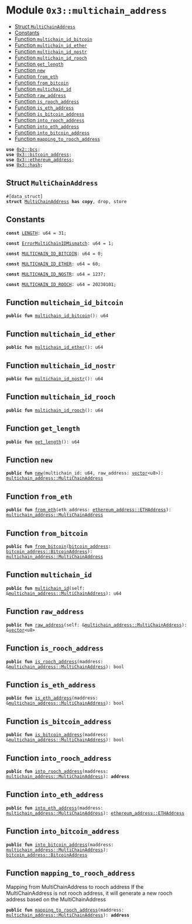 
<a name="0x3_multichain_address"></a>

# Module `0x3::multichain_address`



-  [Struct `MultiChainAddress`](#0x3_multichain_address_MultiChainAddress)
-  [Constants](#@Constants_0)
-  [Function `multichain_id_bitcoin`](#0x3_multichain_address_multichain_id_bitcoin)
-  [Function `multichain_id_ether`](#0x3_multichain_address_multichain_id_ether)
-  [Function `multichain_id_nostr`](#0x3_multichain_address_multichain_id_nostr)
-  [Function `multichain_id_rooch`](#0x3_multichain_address_multichain_id_rooch)
-  [Function `get_length`](#0x3_multichain_address_get_length)
-  [Function `new`](#0x3_multichain_address_new)
-  [Function `from_eth`](#0x3_multichain_address_from_eth)
-  [Function `from_bitcoin`](#0x3_multichain_address_from_bitcoin)
-  [Function `multichain_id`](#0x3_multichain_address_multichain_id)
-  [Function `raw_address`](#0x3_multichain_address_raw_address)
-  [Function `is_rooch_address`](#0x3_multichain_address_is_rooch_address)
-  [Function `is_eth_address`](#0x3_multichain_address_is_eth_address)
-  [Function `is_bitcoin_address`](#0x3_multichain_address_is_bitcoin_address)
-  [Function `into_rooch_address`](#0x3_multichain_address_into_rooch_address)
-  [Function `into_eth_address`](#0x3_multichain_address_into_eth_address)
-  [Function `into_bitcoin_address`](#0x3_multichain_address_into_bitcoin_address)
-  [Function `mapping_to_rooch_address`](#0x3_multichain_address_mapping_to_rooch_address)


<pre><code><b>use</b> <a href="">0x2::bcs</a>;
<b>use</b> <a href="bitcoin_address.md#0x3_bitcoin_address">0x3::bitcoin_address</a>;
<b>use</b> <a href="ethereum_address.md#0x3_ethereum_address">0x3::ethereum_address</a>;
<b>use</b> <a href="hash.md#0x3_hash">0x3::hash</a>;
</code></pre>



<a name="0x3_multichain_address_MultiChainAddress"></a>

## Struct `MultiChainAddress`



<pre><code>#[data_struct]
<b>struct</b> <a href="multichain_address.md#0x3_multichain_address_MultiChainAddress">MultiChainAddress</a> <b>has</b> <b>copy</b>, drop, store
</code></pre>



<a name="@Constants_0"></a>

## Constants


<a name="0x3_multichain_address_LENGTH"></a>



<pre><code><b>const</b> <a href="multichain_address.md#0x3_multichain_address_LENGTH">LENGTH</a>: u64 = 31;
</code></pre>



<a name="0x3_multichain_address_ErrorMultiChainIDMismatch"></a>



<pre><code><b>const</b> <a href="multichain_address.md#0x3_multichain_address_ErrorMultiChainIDMismatch">ErrorMultiChainIDMismatch</a>: u64 = 1;
</code></pre>



<a name="0x3_multichain_address_MULTICHAIN_ID_BITCOIN"></a>



<pre><code><b>const</b> <a href="multichain_address.md#0x3_multichain_address_MULTICHAIN_ID_BITCOIN">MULTICHAIN_ID_BITCOIN</a>: u64 = 0;
</code></pre>



<a name="0x3_multichain_address_MULTICHAIN_ID_ETHER"></a>



<pre><code><b>const</b> <a href="multichain_address.md#0x3_multichain_address_MULTICHAIN_ID_ETHER">MULTICHAIN_ID_ETHER</a>: u64 = 60;
</code></pre>



<a name="0x3_multichain_address_MULTICHAIN_ID_NOSTR"></a>



<pre><code><b>const</b> <a href="multichain_address.md#0x3_multichain_address_MULTICHAIN_ID_NOSTR">MULTICHAIN_ID_NOSTR</a>: u64 = 1237;
</code></pre>



<a name="0x3_multichain_address_MULTICHAIN_ID_ROOCH"></a>



<pre><code><b>const</b> <a href="multichain_address.md#0x3_multichain_address_MULTICHAIN_ID_ROOCH">MULTICHAIN_ID_ROOCH</a>: u64 = 20230101;
</code></pre>



<a name="0x3_multichain_address_multichain_id_bitcoin"></a>

## Function `multichain_id_bitcoin`



<pre><code><b>public</b> <b>fun</b> <a href="multichain_address.md#0x3_multichain_address_multichain_id_bitcoin">multichain_id_bitcoin</a>(): u64
</code></pre>



<a name="0x3_multichain_address_multichain_id_ether"></a>

## Function `multichain_id_ether`



<pre><code><b>public</b> <b>fun</b> <a href="multichain_address.md#0x3_multichain_address_multichain_id_ether">multichain_id_ether</a>(): u64
</code></pre>



<a name="0x3_multichain_address_multichain_id_nostr"></a>

## Function `multichain_id_nostr`



<pre><code><b>public</b> <b>fun</b> <a href="multichain_address.md#0x3_multichain_address_multichain_id_nostr">multichain_id_nostr</a>(): u64
</code></pre>



<a name="0x3_multichain_address_multichain_id_rooch"></a>

## Function `multichain_id_rooch`



<pre><code><b>public</b> <b>fun</b> <a href="multichain_address.md#0x3_multichain_address_multichain_id_rooch">multichain_id_rooch</a>(): u64
</code></pre>



<a name="0x3_multichain_address_get_length"></a>

## Function `get_length`



<pre><code><b>public</b> <b>fun</b> <a href="multichain_address.md#0x3_multichain_address_get_length">get_length</a>(): u64
</code></pre>



<a name="0x3_multichain_address_new"></a>

## Function `new`



<pre><code><b>public</b> <b>fun</b> <a href="multichain_address.md#0x3_multichain_address_new">new</a>(multichain_id: u64, raw_address: <a href="">vector</a>&lt;u8&gt;): <a href="multichain_address.md#0x3_multichain_address_MultiChainAddress">multichain_address::MultiChainAddress</a>
</code></pre>



<a name="0x3_multichain_address_from_eth"></a>

## Function `from_eth`



<pre><code><b>public</b> <b>fun</b> <a href="multichain_address.md#0x3_multichain_address_from_eth">from_eth</a>(eth_address: <a href="ethereum_address.md#0x3_ethereum_address_ETHAddress">ethereum_address::ETHAddress</a>): <a href="multichain_address.md#0x3_multichain_address_MultiChainAddress">multichain_address::MultiChainAddress</a>
</code></pre>



<a name="0x3_multichain_address_from_bitcoin"></a>

## Function `from_bitcoin`



<pre><code><b>public</b> <b>fun</b> <a href="multichain_address.md#0x3_multichain_address_from_bitcoin">from_bitcoin</a>(<a href="bitcoin_address.md#0x3_bitcoin_address">bitcoin_address</a>: <a href="bitcoin_address.md#0x3_bitcoin_address_BitcoinAddress">bitcoin_address::BitcoinAddress</a>): <a href="multichain_address.md#0x3_multichain_address_MultiChainAddress">multichain_address::MultiChainAddress</a>
</code></pre>



<a name="0x3_multichain_address_multichain_id"></a>

## Function `multichain_id`



<pre><code><b>public</b> <b>fun</b> <a href="multichain_address.md#0x3_multichain_address_multichain_id">multichain_id</a>(self: &<a href="multichain_address.md#0x3_multichain_address_MultiChainAddress">multichain_address::MultiChainAddress</a>): u64
</code></pre>



<a name="0x3_multichain_address_raw_address"></a>

## Function `raw_address`



<pre><code><b>public</b> <b>fun</b> <a href="multichain_address.md#0x3_multichain_address_raw_address">raw_address</a>(self: &<a href="multichain_address.md#0x3_multichain_address_MultiChainAddress">multichain_address::MultiChainAddress</a>): &<a href="">vector</a>&lt;u8&gt;
</code></pre>



<a name="0x3_multichain_address_is_rooch_address"></a>

## Function `is_rooch_address`



<pre><code><b>public</b> <b>fun</b> <a href="multichain_address.md#0x3_multichain_address_is_rooch_address">is_rooch_address</a>(maddress: &<a href="multichain_address.md#0x3_multichain_address_MultiChainAddress">multichain_address::MultiChainAddress</a>): bool
</code></pre>



<a name="0x3_multichain_address_is_eth_address"></a>

## Function `is_eth_address`



<pre><code><b>public</b> <b>fun</b> <a href="multichain_address.md#0x3_multichain_address_is_eth_address">is_eth_address</a>(maddress: &<a href="multichain_address.md#0x3_multichain_address_MultiChainAddress">multichain_address::MultiChainAddress</a>): bool
</code></pre>



<a name="0x3_multichain_address_is_bitcoin_address"></a>

## Function `is_bitcoin_address`



<pre><code><b>public</b> <b>fun</b> <a href="multichain_address.md#0x3_multichain_address_is_bitcoin_address">is_bitcoin_address</a>(maddress: &<a href="multichain_address.md#0x3_multichain_address_MultiChainAddress">multichain_address::MultiChainAddress</a>): bool
</code></pre>



<a name="0x3_multichain_address_into_rooch_address"></a>

## Function `into_rooch_address`



<pre><code><b>public</b> <b>fun</b> <a href="multichain_address.md#0x3_multichain_address_into_rooch_address">into_rooch_address</a>(maddress: <a href="multichain_address.md#0x3_multichain_address_MultiChainAddress">multichain_address::MultiChainAddress</a>): <b>address</b>
</code></pre>



<a name="0x3_multichain_address_into_eth_address"></a>

## Function `into_eth_address`



<pre><code><b>public</b> <b>fun</b> <a href="multichain_address.md#0x3_multichain_address_into_eth_address">into_eth_address</a>(maddress: <a href="multichain_address.md#0x3_multichain_address_MultiChainAddress">multichain_address::MultiChainAddress</a>): <a href="ethereum_address.md#0x3_ethereum_address_ETHAddress">ethereum_address::ETHAddress</a>
</code></pre>



<a name="0x3_multichain_address_into_bitcoin_address"></a>

## Function `into_bitcoin_address`



<pre><code><b>public</b> <b>fun</b> <a href="multichain_address.md#0x3_multichain_address_into_bitcoin_address">into_bitcoin_address</a>(maddress: <a href="multichain_address.md#0x3_multichain_address_MultiChainAddress">multichain_address::MultiChainAddress</a>): <a href="bitcoin_address.md#0x3_bitcoin_address_BitcoinAddress">bitcoin_address::BitcoinAddress</a>
</code></pre>



<a name="0x3_multichain_address_mapping_to_rooch_address"></a>

## Function `mapping_to_rooch_address`

Mapping from MultiChainAddress to rooch address
If the MultiChainAddress is not rooch address, it will generate a new rooch address based on the MultiChainAddress


<pre><code><b>public</b> <b>fun</b> <a href="multichain_address.md#0x3_multichain_address_mapping_to_rooch_address">mapping_to_rooch_address</a>(maddress: <a href="multichain_address.md#0x3_multichain_address_MultiChainAddress">multichain_address::MultiChainAddress</a>): <b>address</b>
</code></pre>
